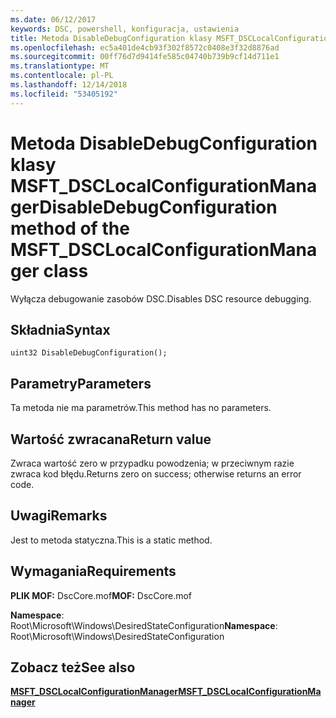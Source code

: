 ```yaml
---
ms.date: 06/12/2017
keywords: DSC, powershell, konfiguracja, ustawienia
title: Metoda DisableDebugConfiguration klasy MSFT_DSCLocalConfigurationManager
ms.openlocfilehash: ec5a401de4cb93f302f8572c0408e3f32d8876ad
ms.sourcegitcommit: 00ff76d7d9414fe585c04740b739b9cf14d711e1
ms.translationtype: MT
ms.contentlocale: pl-PL
ms.lasthandoff: 12/14/2018
ms.locfileid: "53405192"
---
```

# <a name="disabledebugconfiguration-method-of-the-msftdsclocalconfigurationmanager-class"></a><span data-ttu-id="9627a-103">Metoda DisableDebugConfiguration klasy MSFT_DSCLocalConfigurationManager</span><span class="sxs-lookup"><span data-stu-id="9627a-103">DisableDebugConfiguration method of the MSFT_DSCLocalConfigurationManager class</span></span>

<span data-ttu-id="9627a-104">Wyłącza debugowanie zasobów DSC.</span><span class="sxs-lookup"><span data-stu-id="9627a-104">Disables DSC resource debugging.</span></span>

## <a name="syntax"></a><span data-ttu-id="9627a-105">Składnia</span><span class="sxs-lookup"><span data-stu-id="9627a-105">Syntax</span></span>

```mof
uint32 DisableDebugConfiguration();
```

## <a name="parameters"></a><span data-ttu-id="9627a-106">Parametry</span><span class="sxs-lookup"><span data-stu-id="9627a-106">Parameters</span></span>

<span data-ttu-id="9627a-107">Ta metoda nie ma parametrów.</span><span class="sxs-lookup"><span data-stu-id="9627a-107">This method has no parameters.</span></span>

## <a name="return-value"></a><span data-ttu-id="9627a-108">Wartość zwracana</span><span class="sxs-lookup"><span data-stu-id="9627a-108">Return value</span></span>

<span data-ttu-id="9627a-109">Zwraca wartość zero w przypadku powodzenia; w przeciwnym razie zwraca kod błędu.</span><span class="sxs-lookup"><span data-stu-id="9627a-109">Returns zero on success; otherwise returns an error code.</span></span>

## <a name="remarks"></a><span data-ttu-id="9627a-110">Uwagi</span><span class="sxs-lookup"><span data-stu-id="9627a-110">Remarks</span></span>

<span data-ttu-id="9627a-111">Jest to metoda statyczna.</span><span class="sxs-lookup"><span data-stu-id="9627a-111">This is a static method.</span></span>

## <a name="requirements"></a><span data-ttu-id="9627a-112">Wymagania</span><span class="sxs-lookup"><span data-stu-id="9627a-112">Requirements</span></span>

<span data-ttu-id="9627a-113">**PLIK MOF:** DscCore.mof</span><span class="sxs-lookup"><span data-stu-id="9627a-113">**MOF:** DscCore.mof</span></span>

<span data-ttu-id="9627a-114">**Namespace**: Root\Microsoft\Windows\DesiredStateConfiguration</span><span class="sxs-lookup"><span data-stu-id="9627a-114">**Namespace**: Root\Microsoft\Windows\DesiredStateConfiguration</span></span>

## <a name="see-also"></a><span data-ttu-id="9627a-115">Zobacz też</span><span class="sxs-lookup"><span data-stu-id="9627a-115">See also</span></span>

[<span data-ttu-id="9627a-116">**MSFT_DSCLocalConfigurationManager**</span><span class="sxs-lookup"><span data-stu-id="9627a-116">**MSFT_DSCLocalConfigurationManager**</span></span>](msft-dsclocalconfigurationmanager.md)